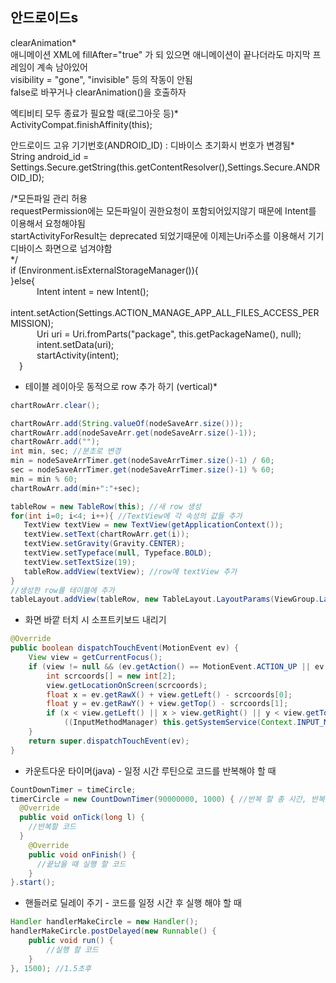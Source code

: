   ## 안드로이드s 

clearAnimation*  
애니메이션 XML에 fillAfter="true" 가 되 있으면 애니메이션이 끝나더라도 마지막 프레임이 계속 남아있어  
visibility = "gone", "invisible" 등의 작동이 안됨  
false로 바꾸거나 clearAnimation()을 호출하자    
   
         
엑티비티 모두 종료가 필요할 때(로그아웃 등)*      
ActivityCompat.finishAffinity(this);         
     
          
안드로이드 고유 기기번호(ANDROID_ID) : 디바이스 초기화시 번호가 변경됨*                  
String android_id = Settings.Secure.getString(this.getContentResolver(),Settings.Secure.ANDROID_ID);               
      
     
  /*모든파일 관리 허용        
  requestPermission에는 모든파일이 권한요청이 포함되어있지않기 때문에 Intent를 이용해서 요청해야됨      
  startActivityForResult는 deprecated 되었기때문에 이제는Uri주소를 이용해서 기기 디바이스 화면으로 넘겨야함     
  */     
  if (Environment.isExternalStorageManager()){   
  }else{    
   Intent intent = new Intent();   
   intent.setAction(Settings.ACTION_MANAGE_APP_ALL_FILES_ACCESS_PERMISSION);  
   Uri uri = Uri.fromParts("package", this.getPackageName(), null);   
   intent.setData(uri);   
    startActivity(intent);   
  }  
     

     
 * 테이블 레이아웃 동적으로 row 추가 하기 (vertical)*  
 ```java
chartRowArr.clear(); 

chartRowArr.add(String.valueOf(nodeSaveArr.size()));
chartRowArr.add(nodeSaveArr.get(nodeSaveArr.size()-1));
chartRowArr.add("");
int min, sec; //분초로 변경
min = nodeSaveArrTimer.get(nodeSaveArrTimer.size()-1) / 60;
sec = nodeSaveArrTimer.get(nodeSaveArrTimer.size()-1) % 60;
min = min % 60;
chartRowArr.add(min+":"+sec);

tableRow = new TableRow(this); //새 row 생성
for(int i=0; i<4; i++){ //TextView에 각 속성의 값들 추가
    TextView textView = new TextView(getApplicationContext());
    textView.setText(chartRowArr.get(i));
    textView.setGravity(Gravity.CENTER);
    textView.setTypeface(null, Typeface.BOLD);
    textView.setTextSize(19);
    tableRow.addView(textView); //row에 textView 추가
}
//생성한 row를 테이블에 추가
tableLayout.addView(tableRow, new TableLayout.LayoutParams(ViewGroup.LayoutParams.MATCH_PARENT, ViewGroup.LayoutParams.WRAP_CONTENT));  
```

        
* 화면 바깥 터치 시 소프트키보드 내리기
```java
@Override
public boolean dispatchTouchEvent(MotionEvent ev) {
    View view = getCurrentFocus();
    if (view != null && (ev.getAction() == MotionEvent.ACTION_UP || ev.getAction() == MotionEvent.ACTION_MOVE) && view instanceof EditText && !view.getClass().getName().startsWith("android.webkit.")) {
        int scrcoords[] = new int[2];
        view.getLocationOnScreen(scrcoords);
        float x = ev.getRawX() + view.getLeft() - scrcoords[0];
        float y = ev.getRawY() + view.getTop() - scrcoords[1];
        if (x < view.getLeft() || x > view.getRight() || y < view.getTop() || y > view.getBottom())
            ((InputMethodManager) this.getSystemService(Context.INPUT_METHOD_SERVICE)).hideSoftInputFromWindow((this.getWindow().getDecorView().getApplicationWindowToken()), 0);
    }
    return super.dispatchTouchEvent(ev);
}
```


* 카운트다운 타이머(java) - 일정 시간 루틴으로 코드를 반복해야 할 때
```java
CountDownTimer = timeCircle;
timerCircle = new CountDownTimer(90000000, 1000) { //반복 할 총 시간, 반복 주기(1000은 1초)
  @Override
  public void onTick(long l) {
    //반복할 코드
  }
    @Override
    public void onFinish() {
      //끝났을 때 실행 할 코드
    }
}.start();
```


* 핸들러로 딜레이 주기 - 코드를 일정 시간 후 실행 해야 할 때
  
```java
Handler handlerMakeCircle = new Handler();
handlerMakeCircle.postDelayed(new Runnable() {
    public void run() {
        //실행 할 코드
    }
}, 1500); //1.5초후

```

 
